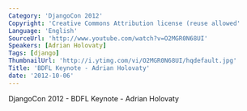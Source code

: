 ```yaml
---
Category: 'DjangoCon 2012'
Copyright: 'Creative Commons Attribution license (reuse allowed'
Language: 'English'
SourceUrl: 'http://www.youtube.com/watch?v=O2MGR0N68UI'
Speakers: [Adrian Holovaty]
Tags: [django]
ThumbnailUrl: 'http://i.ytimg.com/vi/O2MGR0N68UI/hqdefault.jpg'
Title: 'BDFL Keynote - Adrian Holovaty'
date: '2012-10-06'
---
```

DjangoCon 2012 - BDFL Keynote - Adrian Holovaty
